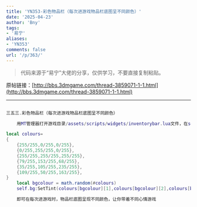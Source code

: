 ```yaml
---
title: 'YN353-彩色物品栏（每次进游戏物品栏底图呈不同颜色）'
date: '2025-04-23'
author: 'Bny'
tags:
- '易宁'
aliases:
- 'YN353'
comments: false
url: '/p/363/'
---
```


> 代码来源于“易宁”大佬的分享，仅供学习，不要直接复制粘贴。

原帖链接：[http://bbs.3dmgame.com/thread-3859071-1-1.html](http://bbs.3dmgame.com/thread-3859071-1-1.html)

---

```lua  

三五三.彩色物品栏（每次进游戏物品栏底图呈不同颜色）

	用MT管理器打开游戏目录/assets/scripts/widgets/inventorybar.lua文件，在self.bg = self.root:AddChild(Image(HUD_ATLAS, "inventory_bg.tex"))的下一行插入以下内容：

local colours=
{
	{255/255,0/255,0/255},
	{0/255,255/255,0/255},
	{255/255,255/255,255/255},
	{79/255,153/255,68/255},
	{35/255,105/255,235/255},
	{109/255,50/255,163/255},
}
	local bgcolour = math.random(#colours)
	self.bg:SetTint(colours[bgcolour][1],colours[bgcolour][2],colours[bgcolour][3],1)

	即可在每次进游戏时，物品栏底图呈现不同颜色，让你带着不同心情游戏

```  

